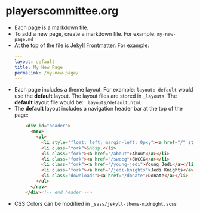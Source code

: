 # playerscommittee.org

* Each page is a [markdown](https://www.markdownguide.org/cheat-sheet/) file.
* To add a new page, create a markdown file. For example: `my-new-page.md`
* At the top of the file is [Jekyll Frontmatter](https://jekyllrb.com/docs/front-matter/). For example:
  ```yaml
  ---
  layout: default
  title: My New Page
  permalink: /my-new-page/
  ---
  ```
* Each page includes a theme layout. For example: `layout: default` would use the **default** layout. The layout files are stored in `_layouts`. The **default** layout file would be: `_layouts/default.html`
* The **default** layout includes a navigation header bar at the top of the page:
  ```html
      <div id="header">
        <nav>
          <ul>
            <li style="float: left; margin-left: 0px;"><a href="/" style="background:none; padding:0px; border:none;"><img src="/assets/images/swccgpc_wb.svg" onmouseover="this.src='/assets/images/swccgpc_bw.svg'" onmouseout="this.src='/assets/images/swccgpc_wb.svg'" style="height:50px;" /></a></li>
            <li class="fork">&nbsp;</li>
            <li class="fork"><a href="/about">About</a></li>
            <li class="fork"><a href="/swccg">SWCCG</a></li>
            <li class="fork"><a href="/young-jedi">Young Jedi</a></li>
            <li class="fork"><a href="/jedi-knights">Jedi Knights</a></li>
            <li class="downloads"><a href="/donate">Donate</a></li>
          </ul>
        </nav>
      </div><!-- end header -->
  ```
* CSS Colors can be modified in `_sass/jekyll-theme-midnight.scss`

